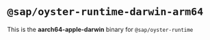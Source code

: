 # `@sap/oyster-runtime-darwin-arm64`

This is the **aarch64-apple-darwin** binary for `@sap/oyster-runtime`
